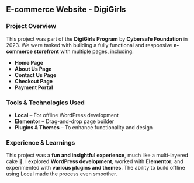 ## E-commerce Website - DigiGirls  

### Project Overview  
This project was part of the **DigiGirls Program** by **Cybersafe Foundation** in 2023. We were tasked with building a fully functional and responsive **e-commerce storefront** with multiple pages, including:  

- **Home Page**  
- **About Us Page**  
- **Contact Us Page**  
- **Checkout Page**  
- **Payment Portal**  

### Tools & Technologies Used  
- **Local** – For offline WordPress development  
- **Elementor** – Drag-and-drop page builder  
- **Plugins & Themes** – To enhance functionality and design  

### Experience & Learnings  
This project was a **fun and insightful experience**, much like a multi-layered cake 🎂. 
I explored **WordPress development**, worked with **Elementor**, and experimented with **various plugins and themes**. The ability to build offline using Local made the process even smoother. 
